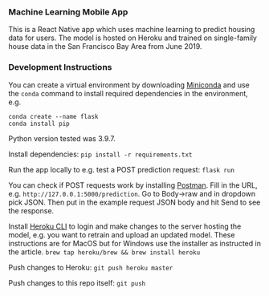 ### Machine Learning Mobile App

This is a React Native app which uses machine learning to predict housing data for users.
The model is hosted on Heroku and trained on single-family house data in the San Francisco Bay Area from June 2019.


### Development Instructions
You can create a virtual environment by downloading [Miniconda](https://docs.conda.io/en/latest/miniconda.html) and use the `conda` command to install required dependencies in the environment, e.g.
```
conda create --name flask
conda install pip
```
Python version tested was 3.9.7.

Install dependencies:
`pip install -r requirements.txt`

Run the app locally to e.g. test a POST prediction request:
`flask run`

You can check if POST requests work by installing [Postman](https://www.postman.com/).
Fill in the URL, e.g. `http://127.0.0.1:5000/prediction`. Go to Body->raw and in dropdown pick JSON. Then put in the example request JSON body and hit Send to see the response.

Install [Heroku CLI](https://devcenter.heroku.com/articles/heroku-cli) to login and make changes to the server hosting the model, e.g. you want to retrain and upload an updated model. These instructions are for MacOS but for Windows use the installer as instructed in the article.
`brew tap heroku/brew && brew install heroku`

Push changes to Heroku:
`git push heroku master`

Push changes to this repo itself:
`git push`